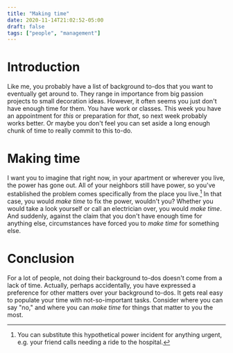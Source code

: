 ```yaml
---
title: "Making time"
date: 2020-11-14T21:02:52-05:00
draft: false
tags: ["people", "management"]
---
```

# Introduction
Like me, you probably have a list of background to-dos that you want to eventually get around to. They range in importance from big passion projects to small decoration ideas. However, it often seems you just don't have enough time for them. You have work or classes. This week you have an appointment for _this_ or preparation for _that_, so next week probably works better. Or maybe you don't feel you can set aside a long enough chunk of time to really commit to this to-do.
# Making time
I want you to imagine that right now, in your apartment or wherever you live, the power has gone out. All of your neighbors still have power, so you've established the problem comes specifically from the place you live.[^1] In that case, you would _make time_ to fix the power, wouldn't you? Whether you would take a look yourself or call an electrician over, you would _make time_. And suddenly, against the claim that you don't have enough time for anything else, circumstances have forced you to _make time_ for something else. 
[^1]: You can substitute this hypothetical power incident for anything urgent, e.g. your friend calls needing a ride to the hospital.
# Conclusion
For a lot of people, not doing their background to-dos doesn't come from a lack of time. Actually, perhaps accidentally, you have expressed a preference for other matters over your background to-dos. It gets real easy to populate your time with not-so-important tasks. Consider where you can say "no," and where you can _make time_ for things that matter to you the most.
